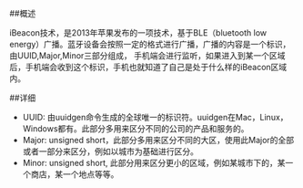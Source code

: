 ##概述

iBeacon技术，是2013年苹果发布的一项技术，基于BLE（bluetooth low energy）广播。蓝牙设备会按照一定的格式进行广播，广播的内容是一个标识，由UUID,Major,Minor三部分组成，
手机端会进行监听，如果进入到某一个区域后，手机端会收到这个标识，手机也就知道了自己是处于什么样的iBeacon区域内。


##详细
* UUID: 由uuidgen命令生成的全球唯一的标识符。uuidgen在Mac，Linux，Windows都有。此部分多用来区分不同的公司的产品和服务的。
* Major: unsigned short，此部分多用来区分不同的大区，使用此Major的全部或者一部分来区分，例如以城市为基础进行区分。
* Minor: unsigned short, 此部分用来区分更小的区域，例如某城市下的，某一个商店，某一个地点等等。
